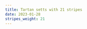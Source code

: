 ```yaml
---
title: Tartan setts with 21 stripes
date: 2023-01-28
stripes_weight: 21
---
```

<no value>

<no value>